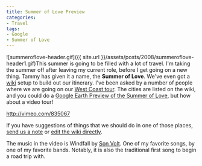```yaml
---
title: Summer of Love Preview
categories:
- Travel
tags:
- Google
- Summer of Love
---
```


![summeroflove-header.gif]({{ site.url }}/assets/posts/2008/summeroflove-header1.gif)This summer is going to be filled with a lot of travel. I'm taking the summer off after leaving my current role, before I get going on a new thing. Tammy has given it a name, the **Summer of Love**. We've even got a [wiki](http://wiki.thingelstad.com/SummerOfLove/SummerOfLove) setup to build out our itinerary.
I've been asked by a number of people where we are going on our [West Coast tour](http://wiki.thingelstad.com/SummerOfLove/WestCoast). The cities are listed on the wiki, and you could do a [Google Earth Preview of the Summer of Love](http://thingelstad.com/s/wp-content/uploads/2008/05/summer-of-love.kmz), but how about a video tour!

http://vimeo.com/835067

If you have suggestions of things that we should do in one of those places, [send us a note](http://thingelstad.com/s/contact/img) or [edit the wiki directly](http://wiki.thingelstad.com/SummerOfLove/WestCoast).

The music in the video is Windfall by [Son Volt](http://www.sonvolt.net/). One of my favorite songs, by one of my favorite bands. Notably, it is also the traditional first song to begin a road trip with.
